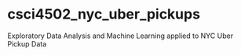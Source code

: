 # csci4502_nyc_uber_pickups
Exploratory Data Analysis and Machine Learning applied to NYC Uber Pickup Data
